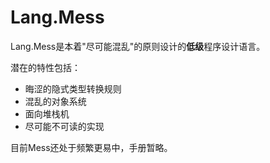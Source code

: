 Lang.Mess
=========

Lang.Mess是本着"尽可能混乱"的原则设计的**低级**程序设计语言。

潜在的特性包括：

+ 晦涩的隐式类型转换规则
+ 混乱的对象系统
+ 面向堆栈机
+ 尽可能不可读的实现

目前Mess还处于频繁更易中，手册暂略。
